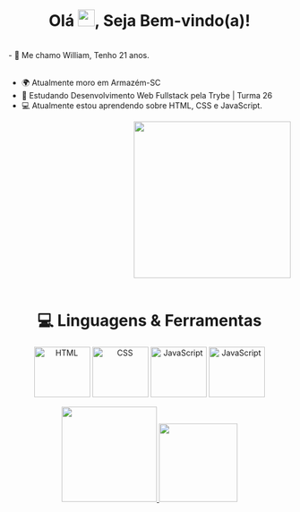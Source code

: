 <h1 align="center">Olá <img src="https://raw.githubusercontent.com/MartinHeinz/MartinHeinz/master/wave.gif" width="30px" height="30px">, Seja Bem-vindo(a)!</h1>
<br>
- 🧒️ Me chamo William, Tenho 21 anos.<br>
<br>
 
- 🌍️ Atualmente moro em Armazém-SC
- 📖️ Estudando Desenvolvimento Web Fullstack pela Trybe | Turma 26
- 💻️ Atualmente estou aprendendo sobre HTML, CSS e JavaScript.

<div align="right" position="fixed">
<img src="https://user-images.githubusercontent.com/110850779/185822952-e2135361-e77f-4b45-b412-784ab55da018.gif "width=280px />
</div>
<br>

##

<h1 align="center">💻 Linguagens & Ferramentas</h1>
<div align="center">
<img align="center" alt="HTML" height="90" width="100" src="https://skillicons.dev/icons?i=css,&perline=3" />          
<img align="center" alt="CSS" height="90" width="100" src="https://skillicons.dev/icons?i=js,&perline=3" />
<img align="center" alt="JavaScript" height="90" width="100" src="https://skillicons.dev/icons?i=linux,&perline=3" />
 <img align="center" alt="JavaScript" height="90" width="100" src="https://skillicons.dev/icons?i=html,&perline=3" />
</div>
<br>

<div align="center">
  <a href="https://github.com/WilliamNunes905">
  <img height="170em" src="https://github-readme-stats.vercel.app/api?username=WilliamNunes905&show_icons=true&theme=chartreuse-dark&show_icons=true"/>
 <img height="140em" src="https://github-readme-stats.vercel.app/api/top-langs/?username=WilliamNunes905&layout=compact&langs_count=7&theme=chartreuse-dark&show_icons=true"/>
</div>



                     
          
       
   
    
                
